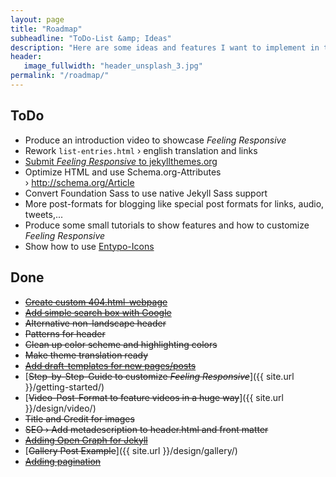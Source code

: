 ```yaml
---
layout: page
title: "Roadmap"
subheadline: "ToDo-List &amp; Ideas"
description: "Here are some ideas and features I want to implement in the future."
header:
   image_fullwidth: "header_unsplash_3.jpg"
permalink: "/roadmap/"
---
```


## ToDo

* Produce an introduction video to showcase *Feeling Responsive*
* Rework `list-entries.html` › english translation and links
* [Submit *Feeling Responsive* to jekyllthemes.org](http://jekyllthemes.org/)
* Optimize HTML and use Schema.org-Attributes › <http://schema.org/Article>
* Convert Foundation Sass to use native Jekyll Sass support
* More post-formats for blogging like special post formats for links, audio, tweets,...
* Produce some small tutorials to show features and how to customize *Feeling Responsive*
* Show how to use [Entypo-Icons](http://entypo.com)

## Done

* [<s>Create custom 404.html-webpage</s>](https://help.github.com/articles/custom-404-pages/)
* [<s>Add simple search box with Google</s>](http://truongtx.me/2012/12/28/jekyll-create-simple-search-box/)
* <s>Alternative non-landscape header</s>
* <s>Patterns for header</s>
* <s>Clean up color scheme and highlighting colors</s>
* <s>Make theme translation ready</s>
* [<s>Add draft-templates for new pages/posts</s>](https://github.com/Phlow/feeling-responsive/tree/gh-pages/_drafts)
* [<s>Step-by-Step-Guide to customize *Feeling Responsive*</s>]({{ site.url }}/getting-started/)
* [<s>Video-Post-Format to feature videos in a huge way</s>]({{ site.url }}/design/video/)
* <s>Title and Credit for images</s>
* <s>SEO › Add metadescription to header.html and front matter</s>
* [<s>Adding Open Graph for Jekyll</s>](https://gist.github.com/pathawks/1406355)
* [<s>Gallery Post Example</s>]({{ site.url }}/design/gallery/)
* [<s>Adding pagination</s>](http://jekyllrb.com/docs/pagination/)